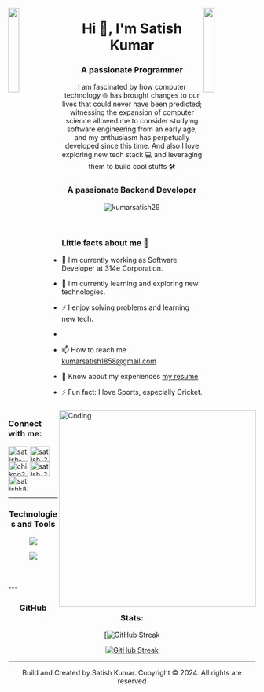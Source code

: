 <img align="left" src="https://user-images.githubusercontent.com/65187002/144930161-2f783401-8d27-4fdf-a2f7-cc0ba32f1f1f.gif" width="21%" style="display:inline;"><img align="right" src="https://user-images.githubusercontent.com/65187002/144930161-2f783401-8d27-4fdf-a2f7-cc0ba32f1f1f.gif" width="21%" style="display:inline;">

<h1 align="center">Hi 👋, I'm Satish Kumar</h1>
<h3 align="center">A passionate Programmer </h3>
<p align="center">I am fascinated by how computer technology 🌐 has brought changes to our lives that could never have been predicted; witnessing the expansion of computer science allowed me to consider studying software engineering from an early age, and my enthusiasm has perpetually developed since this time. And also I love exploring new tech stack 💻 and leveraging them to build cool stuffs 🛠️</p>

<h3 align="center">A passionate Backend Developer </h3>

<p align="center" alt="Coding" width="400" > <img src="https://komarev.com/ghpvc/?username=kumarsatish29&label=Profile%20views&color=0e75b6&style=flat" alt="kumarsatish29" /> </p>
<br>

<img align="right" width="400" alt="Coding" src="https://user-images.githubusercontent.com/74038190/229223263-cf2e4b07-2615-4f87-9c38-e37600f8381a.gif">
<h3>Little facts about me 🧑</h3>

- 🧞 I’m currently working as Software Developer at 314e Corporation.

- 🌱 I’m currently learning and exploring new technologies.

- ⚡ I enjoy solving problems and learning new tech.
- 

- 📫 How to reach me kumarsatish1858@gmail.com

- 📄 Know about my experiences [my resume](https://drive.google.com/file/d/1CDMaysEnpJ4iEx1XBKvkJi1Pa86yrvn5/view)

- ⚡ Fun fact: I love Sports, especially Cricket.
  <br>
  <br>

<h3 align="left">Connect with me:</h3>
<p align="left">
<a href="https://linkedin.com/in/satish-kumar-607595174/" target="blank"><img align="center" src="https://raw.githubusercontent.com/rahuldkjain/github-profile-readme-generator/master/src/images/icons/Social/linked-in-alt.svg" alt="satish-kumar-607595174/" height="30" width="40" /></a>
<a href="https://www.codechef.com/users/satish_2929" target="blank"><img align="center" src="https://cdn.jsdelivr.net/npm/simple-icons@3.1.0/icons/codechef.svg" alt="satish_2929" height="30" width="40" /></a>
<a href="https://codeforces.com/profile/chikoo2929" target="blank"><img align="center" src="https://raw.githubusercontent.com/rahuldkjain/github-profile-readme-generator/master/src/images/icons/Social/codeforces.svg" alt="chikoo2929" height="30" width="40" /></a>
<a href="https://www.leetcode.com/satish_2929" target="blank"><img align="center" src="https://raw.githubusercontent.com/rahuldkjain/github-profile-readme-generator/master/src/images/icons/Social/leet-code.svg" alt="satish_2929" height="30" width="40" /></a>
<a href="https://auth.geeksforgeeks.org/user/satishk889000" target="blank"><img align="center" src="https://raw.githubusercontent.com/rahuldkjain/github-profile-readme-generator/master/src/images/icons/Social/geeks-for-geeks.svg" alt="satishk889000" height="30" width="40" /></a>
</p>

---

<h3 align="center"> Technologies and Tools</h3>
<p align="center">
  <a href="https://skillicons.dev">
    <img src="https://skillicons.dev/icons?i=python,fastapi,cpp,cloudflare,kubernetes,rabbitmq,redis,sqlite,supabase,docker" />
  </a>
</p>

<p align="center">
  <a href="https://skillicons.dev">
    <img src="https://skillicons.dev/icons?i=pycharm,git,github,vscode,postman,linux,grafana" />
  </a>
</p>
<br>


<br>
<!-- <img src="https://i.imgur.com/dBaSKWF.gif" height="20" width="100%"> -->
---


<h3 align="center">GitHub Stats:</h3>
<div align="center">
 
[![GitHub Streak](https://github-readme-stats.vercel.app/api?username=kumarsatish29&theme=onedark&show_icons=true&hide_border=false&count_private=true)

[![GitHub Streak](https://streak-stats.demolab.com/?user=kumarsatish29&theme=midnight-purple)](https://git.io/streak-stats)

</div>

---
 <p align = "center"> Build and Created by Satish Kumar. Copyright © 2024. All rights are reserved </p>


